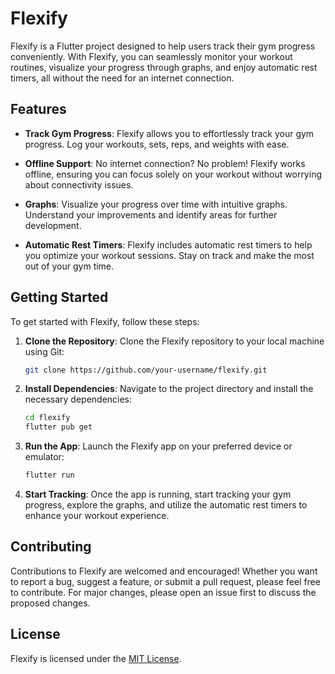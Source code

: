 # Flexify

Flexify is a Flutter project designed to help users track their gym progress conveniently. With Flexify, you can seamlessly monitor your workout routines, visualize your progress through graphs, and enjoy automatic rest timers, all without the need for an internet connection.

## Features

- **Track Gym Progress**: Flexify allows you to effortlessly track your gym progress. Log your workouts, sets, reps, and weights with ease.

- **Offline Support**: No internet connection? No problem! Flexify works offline, ensuring you can focus solely on your workout without worrying about connectivity issues.

- **Graphs**: Visualize your progress over time with intuitive graphs. Understand your improvements and identify areas for further development.

- **Automatic Rest Timers**: Flexify includes automatic rest timers to help you optimize your workout sessions. Stay on track and make the most out of your gym time.

## Getting Started

To get started with Flexify, follow these steps:

1. **Clone the Repository**: Clone the Flexify repository to your local machine using Git:

    ```bash
    git clone https://github.com/your-username/flexify.git
    ```

2. **Install Dependencies**: Navigate to the project directory and install the necessary dependencies:

    ```bash
    cd flexify
    flutter pub get
    ```

3. **Run the App**: Launch the Flexify app on your preferred device or emulator:

    ```bash
    flutter run
    ```

4. **Start Tracking**: Once the app is running, start tracking your gym progress, explore the graphs, and utilize the automatic rest timers to enhance your workout experience.

## Contributing

Contributions to Flexify are welcomed and encouraged! Whether you want to report a bug, suggest a feature, or submit a pull request, please feel free to contribute. For major changes, please open an issue first to discuss the proposed changes.

## License

Flexify is licensed under the [MIT License](LICENSE.md).